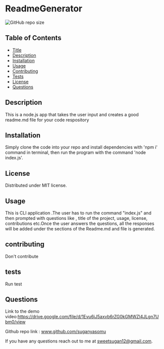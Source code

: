 # ReadmeGenerator
![GitHub repo size](https://img.shields.io/github/repo-size/suganyasomu/ReadmeGenerator)

## Table of Contents

* [Title](#title)
* [Description](#description)
* [Installation](#installation)
* [Usage](#usage)
* [Contributing](#contributing)
* [Tests](#tests)
* [License](#license)
* [Questions](#questions)
        
## Description
This is a node.js app that takes the user input and creates a good readme.md file for your code respository

## Installation
Simply clone the code into your repo and install dependencies with 'npm i' command in terminal, then run the program with the command 'node index.js'.
        
## License
Distributed under  MIT license. 

## Usage
This is CLI application .The user has to run the command "index.js" and then prompted with questions like , title of the project, usage, license, contributions etc.Once the user answers the questions, all the responses will be added under the sections of the Readme.md and file is generated.

## contributing
Don't contribute

## tests
Run test

## Questions
Link to the demo video:https://drive.google.com/file/d/1Evu6iJ5axvb6rZG0kGMWZl4JLgn7Ubm0/view

Github repo link : www.github.com/suganyasomu

If you have any questions reach out to me at sweetsugan12@gmail.com.
